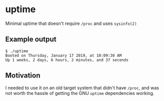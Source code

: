 # uptime
Minimal uptime that doesn't require `/proc` and uses `sysinfo(2)`

## Example output
```
$ ./uptime 
Booted on Thursday, January 17 2019, at 10:09:30 AM
Up 1 weeks, 2 days, 6 hours, 2 minutes, and 37 seconds
```

## Motivation
I needed to use it on an old target system that didn't have `/proc`, and was not
worth the hassle of getting the GNU `uptime` dependencies working.

